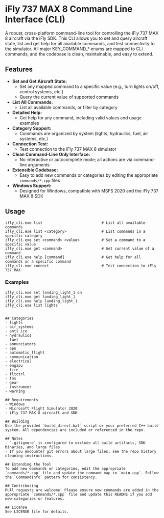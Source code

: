 # iFly 737 MAX 8 Command Line Interface (CLI)

A robust, cross-platform command-line tool for controlling the iFly 737 MAX 8 aircraft via the iFly SDK. This CLI allows you to set and query aircraft state, list and get help for all available commands, and test connectivity to the simulator. All major KEY_COMMAND_* enums are mapped to CLI commands, and the codebase is clean, maintainable, and easy to extend.

## Features

- **Set and Get Aircraft State:**
  - Set any mapped command to a specific value (e.g., turn lights on/off, control systems, etc.)
  - Query the current value of supported commands
- **List All Commands:**
  - List all available commands, or filter by category
- **Detailed Help:**
  - Get help for any command, including valid values and usage examples
- **Category Support:**
  - Commands are organized by system (lights, hydraulics, fuel, air systems, etc.)
- **Connection Test:**
  - Test connection to the iFly 737 MAX 8 simulator
- **Clean Command-Line Only Interface:**
  - No interactive or autocomplete mode; all actions are via command-line arguments
- **Extensible Codebase:**
  - Easy to add new commands or categories by editing the appropriate `commands/*.cpp` files
- **Windows Support:**
  - Designed for Windows, compatible with MSFS 2020 and the iFly 737 MAX 8 SDK

## Usage

```
ifly_cli.exe list                           # List all available commands
ifly_cli.exe list <category>                # List commands in a specific category
ifly_cli.exe set <command> <value>          # Set a command to a specific value
ifly_cli.exe get <command>                  # Get current value of a command
ifly_cli.exe help [command]                 # Get help for all commands or a specific command
ifly_cli.exe connect                        # Test connection to iFly 737 MAX
```

### Examples

```
ifly_cli.exe set landing_light_1 on
ifly_cli.exe get landing_light_1
ifly_cli.exe help landing_light_1
ifly_cli.exe list lights


## Categories
- lights
- air_systems
- anti_ice
- hydraulics
- fuel
- annunciators
- apu
- automatic_flight
- communication
- electrical
- engapu
- fire
- fltctrl
- fms
- gear
- instrument
- warning

## Requirements
- Windows
- Microsoft Flight Simulator 2020
- iFly 737 MAX 8 aircraft and SDK

## Building
Use the provided `build_direct.bat` script or your preferred C++ build system. All dependencies are included or referenced in the repo.

## Notes
- `.gitignore` is configured to exclude all build artifacts, SDK binaries, and large files.
- If you encounter git errors about large files, see the repo history cleaning instructions.

## Extending the Tool
To add new commands or categories, edit the appropriate `commands/*.cpp` file and update the command map in `main.cpp`. Follow the `CommandInfo` pattern for consistency.

## Contributing
Pull requests are welcome! Please ensure new commands are added in the appropriate `commands/*.cpp` file and update this README if you add new categories or features.

## License
See LICENSE file for details.
